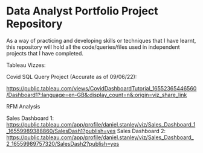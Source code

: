 # Data Analyst Portfolio Project Repository
As a way of practicing and developing skills or techniques that I have learnt, this repository will hold all the code/queries/files used in independent projects that I have completed.

Tableau Vizzes:

Covid SQL Query Project (Accurate as of 09/06/22):

https://public.tableau.com/views/CovidDashboardTutorial_16552365446560/Dashboard1?:language=en-GB&:display_count=n&:origin=viz_share_link

RFM Analysis

Sales Dashboard 1: https://public.tableau.com/app/profile/daniel.stanley/viz/Sales_Dashboard_1_16559989388860/SalesDash1?publish=yes
Sales Dashboard 2: https://public.tableau.com/app/profile/daniel.stanley/viz/Sales_Dashboard_2_16559989757320/SalesDash2?publish=yes
